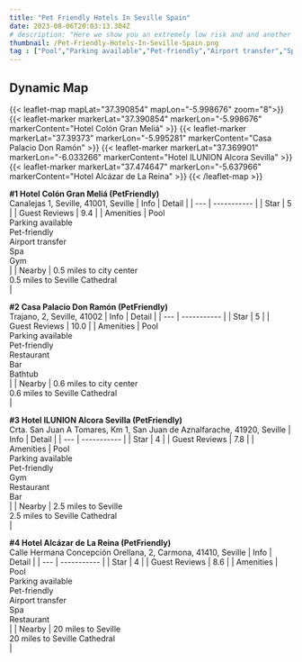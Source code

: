 ```yaml
---
title: "Pet Friendly Hotels In Seville Spain"
date: 2023-08-06T20:03:13.304Z
# description: "Here we show you an extremely low risk and and another medium risk approach to earn passive income "
thumbnail: /Pet-Friendly-Hotels-In-Seville-Spain.png
tag : ["Pool","Parking available","Pet-friendly","Airport transfer","Spa","Gym","Restaurant","Bar","Bathtub"]
---
```


## Dynamic Map
{{< leaflet-map  mapLat="37.390854" mapLon="-5.998676" zoom="8">}}
    {{< leaflet-marker markerLat="37.390854" markerLon="-5.998676" markerContent="Hotel Colón Gran Meliá" >}}
    {{< leaflet-marker markerLat="37.39373" markerLon="-5.995281" markerContent="Casa Palacio Don Ramón" >}}
    {{< leaflet-marker markerLat="37.369901" markerLon="-6.033266" markerContent="Hotel ILUNION Alcora Sevilla" >}}
    {{< leaflet-marker markerLat="37.474647" markerLon="-5.637966" markerContent="Hotel Alcázar de La Reina" >}}
{{< /leaflet-map >}}


**#1 Hotel Colón Gran Meliá (PetFriendly)**<br>Canalejas 1, Seville, 41001, Seville
| Info | Detail |
| --- | ----------- |
| Star | 5 |
| Guest Reviews | 9.4 |
| Amenities | Pool<br>Parking available<br>Pet-friendly<br>Airport transfer<br>Spa<br>Gym<br> |
| Nearby | 0.5 miles to city center<br>0.5 miles to Seville Cathedral<br> |

**#2 Casa Palacio Don Ramón (PetFriendly)**<br>Trajano, 2, Seville, 41002
| Info | Detail |
| --- | ----------- |
| Star | 5 |
| Guest Reviews | 10.0 |
| Amenities | Pool<br>Parking available<br>Pet-friendly<br>Restaurant<br>Bar<br>Bathtub<br> |
| Nearby | 0.6 miles to city center<br>0.6 miles to Seville Cathedral<br> |

**#3 Hotel ILUNION Alcora Sevilla (PetFriendly)**<br>Crta. San Juan A Tomares, Km 1, San Juan de Aznalfarache, 41920, Seville
| Info | Detail |
| --- | ----------- |
| Star | 4 |
| Guest Reviews | 7.8 |
| Amenities | Pool<br>Parking available<br>Pet-friendly<br>Gym<br>Restaurant<br>Bar<br> |
| Nearby | 2.5 miles to Seville<br>2.5 miles to Seville Cathedral<br> |

**#4 Hotel Alcázar de La Reina (PetFriendly)**<br>Calle Hermana Concepción Orellana, 2, Carmona, 41410, Seville
| Info | Detail |
| --- | ----------- |
| Star | 4 |
| Guest Reviews | 8.6 |
| Amenities | Pool<br>Parking available<br>Pet-friendly<br>Airport transfer<br>Spa<br>Restaurant<br> |
| Nearby | 20 miles to Seville<br>20 miles to Seville Cathedral<br> |

